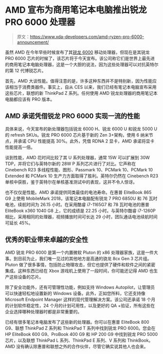 # AMD 宣布为商用笔记本电脑推出锐龙 PRO 6000 处理器

> 原文：<https://www.xda-developers.com/amd-ryzen-pro-6000-announcement/>

虽然 AMD 在今年早些时候宣布了其[锐龙 6000](https://www.xda-developers.com/amd-ryzen-6000/) 移动处理器，但现在是其锐龙 PRO 6000 芯片的时候了，该芯片将于今天宣布。该公司称它们是世界上最先进的商用笔记本电脑处理器，这是一个大胆的说法，因为这些处理器可以对抗英特尔的第 12 代博锐芯片。

首先，AMD 大谈性能。值得注意的是，许多这种东西并不是特别新，因为性能应该相当于消费类器件。事实上，自从 CES 以来，我们已经有笔记本电脑宣布采用这些芯片，联想的新 ThinkPad Z 系列。任何使用 AMD 锐龙处理器的商用笔记本电脑都应该有 PRO 版本。

## AMD 承诺凭借锐龙 PRO 6000 实现一流的性能

具体来说，今天宣布的新处理器包括锐龙 6000 H、锐龙 6000 U 和锐龙 5000 U 的 refresh SKUs。锐龙 PRO 6000 芯片基于新的 Zen 3+架构，使用 6 纳米节点，并承诺 CPU 性能提高 30%。此外，凭借 RDNA 2 显卡，AMD 承诺将显卡性能提高一倍。

谈到性能，AMD 花时间比较了其 U 系列处理器，通常 15W 可以扩展到 30W TDP，并将它们与英特尔新的 28W P 系列芯片进行了对比。它声称在 Cinebench R23 多线程性能、图形、Passmark 10、PCMark 10、PCMark 10 Extended 和 PCMark 10 生产力方面取得了胜利。英特尔仍然在 Cinebench R23 单核中获胜，鉴于英特尔在单核基准测试中的表现，这并不令人惊讶。

也不仅仅是性能。AMD 承诺提供同类最佳的电池寿命。在惠普 EliteBook 865 G9 上使用 MobileMark 2018，该笔记本电脑配有锐龙 7 PRO 6850U 和 76 瓦时电池，续航时间为 26.15 小时。在采用酷睿 i7-1165G7 和 78 瓦时电池的惠普 EliteBook x360 1040 G8 上，它的成绩是 22.25 小时。与英特尔酷睿 i7-1260P 相比，采用相同的处理器，视频播放时间可长达 29 小时，团队通话电池续航时间可延长 45%。

## 优秀的职业带来卓越的安全性

AMD 锐龙 PRO 6000 是第一个内置微软 Pluton 的 x86 处理器家族，这是一件大事。到目前为止，我们唯一见过的其他地方是高通的骁龙 8cx Gen 3 芯片组。Pluton 做了很多事情，包括防止物理攻击，但它也提供了硬件和软件之间的紧密集成。这种东西已经在 Xbox 游戏机上使用了一段时间，你可能还记得 AMD 也生产这些设备的芯片。

除了安全功能外，还有可管理性功能，例如支持 Windows Autopilot，让管理员可以快速轻松地设置新的 Windows 设备。此外，正如您所料，它还支持像 Microsoft Endpoint Manager 这样的现代管理解决方案。该公司还承诺 18 个月的计划软件稳定性，24 个月的计划可用性，以及更好的 QA +验证，所有这些在企业选择哪种处理器时都是非常重要的。

已经有很多笔记本电脑发布了这些新的处理器。你可以在惠普 EliteBook 800 G9、联想 ThinkPad Z 系列和 ThinkPad T 系列中找到锐龙 PRO 6000。您会在 HP EliteBook 600 G9、ProBook 400 G9 和 HP 200 G9 中找到锐龙 PRO 5000 芯片，以及联想 ThinkPad L 系列、ThinkPad E 系列、V 系列和 ThinkBook。AMD 没有确认除惠普和联想之外的合作伙伴，尽管它确实说其他人也会来。